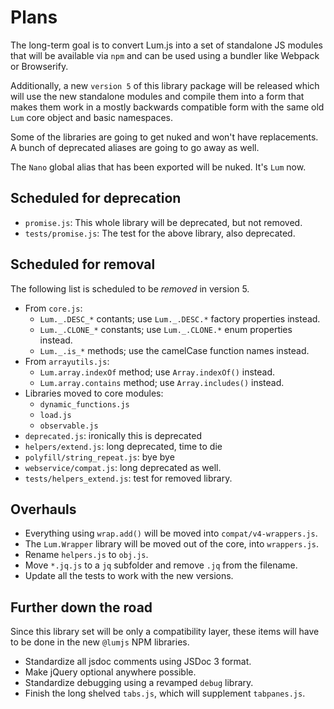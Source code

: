 # Plans

The long-term goal is to convert Lum.js into a set of standalone JS modules
that will be available via `npm` and can be used using a bundler like
Webpack or Browserify.

Additionally, a new `version 5` of this library package will be released which 
will use the new standalone modules and compile them into a form that makes 
them work in a mostly backwards compatible form with the same old `Lum` core 
object and basic namespaces.

Some of the libraries are going to get nuked and won't have replacements.
A bunch of deprecated aliases are going to go away as well.

The `Nano` global alias that has been exported will be nuked. It's `Lum` now.

## Scheduled for deprecation

* `promise.js`: This whole library will be deprecated, but not removed.
* `tests/promise.js`: The test for the above library, also deprecated.

## Scheduled for removal

The following list is scheduled to be *removed* in version 5.

* From `core.js`:
  * `Lum._.DESC_*` contants; use `Lum._.DESC.*` factory properties instead.
  * `Lum._.CLONE_*` constants; use `Lum._.CLONE.*` enum properties instead.
  * `Lum._.is_*` methods; use the camelCase function names instead.
* From `arrayutils.js`:
  * `Lum.array.indexOf` method; use `Array.indexOf()` instead.
  * `Lum.array.contains` method; use `Array.includes()` instead.
* Libraries moved to core modules:
  * `dynamic_functions.js`
  * `load.js`
  * `observable.js`
* `deprecated.js`: ironically this is deprecated
* `helpers/extend.js`: long deprecated, time to die
* `polyfill/string_repeat.js`: bye bye
* `webservice/compat.js`: long deprecated as well.
* `tests/helpers_extend.js`: test for removed library.

## Overhauls

* Everything using `wrap.add()` will be moved into `compat/v4-wrappers.js`.
* The `Lum.Wrapper` library will be moved out of the core, into `wrappers.js`.
* Rename `helpers.js` to `obj.js`.
* Move `*.jq.js` to a `jq` subfolder and remove `.jq` from the filename.
* Update all the tests to work with the new versions.

## Further down the road

Since this library set will be only a compatibility layer, these items will
have to be done in the new `@lumjs` NPM libraries.

* Standardize all jsdoc comments using JSDoc 3 format.
* Make jQuery optional anywhere possible.
* Standardize debugging using a revamped `debug` library.
* Finish the long shelved `tabs.js`, which will supplement `tabpanes.js`.

